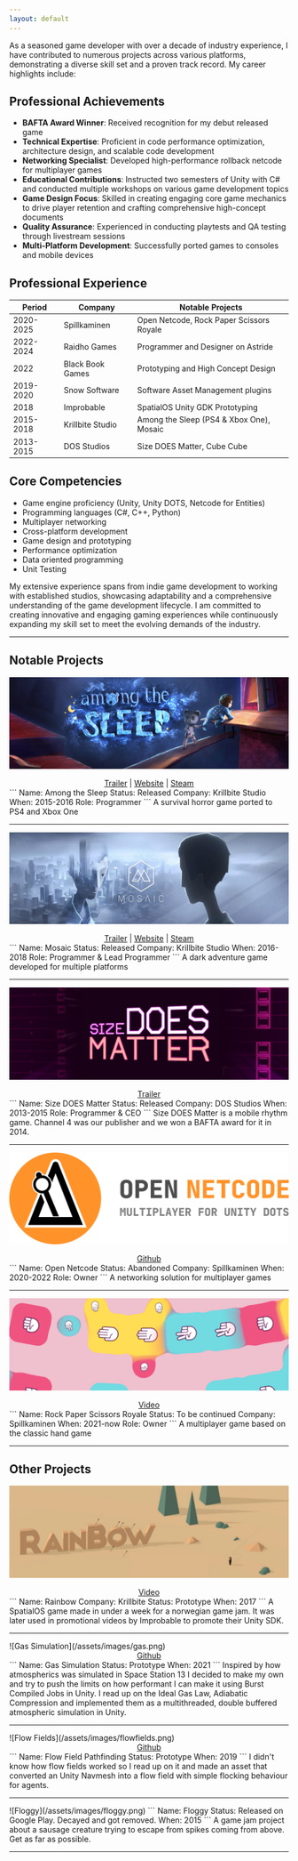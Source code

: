 ```yaml
---
layout: default
---
```

As a seasoned game developer with over a decade of industry experience, I have contributed to numerous projects across various platforms, demonstrating a diverse skill set and a proven track record. My career highlights include:

## Professional Achievements

- **BAFTA Award Winner**: Received recognition for my debut released game
- **Technical Expertise**: Proficient in code performance optimization, architecture design, and scalable code development
- **Networking Specialist**: Developed high-performance rollback netcode for multiplayer games
- **Educational Contributions**: Instructed two semesters of Unity with C# and conducted multiple workshops on various game development topics
- **Game Design Focus**: Skilled in creating engaging core game mechanics to drive player retention and crafting comprehensive high-concept documents
- **Quality Assurance**: Experienced in conducting playtests and QA testing through livestream sessions
- **Multi-Platform Development**: Successfully ported games to consoles and mobile devices

## Professional Experience

| Period     | Company           | Notable Projects                                    |
|------------|-------------------|-----------------------------------------------------|
| 2020-2025   | Spillkaminen      | Open Netcode, Rock Paper Scissors Royale            |
| 2022-2024   | Raidho Games      | Programmer and Designer on Astride                  |
| 2022        | Black Book Games  | Prototyping and High Concept Design                 |
| 2019-2020   | Snow Software     | Software Asset Management plugins                   |
| 2018        | Improbable        | SpatialOS Unity GDK Prototyping                     |
| 2015-2018   | Krillbite Studio  | Among the Sleep (PS4 & Xbox One), Mosaic            |
| 2013-2015   | DOS Studios       | Size DOES Matter, Cube Cube                         |

## Core Competencies

- Game engine proficiency (Unity, Unity DOTS, Netcode for Entities)
- Programming languages (C#, C++, Python)
- Multiplayer networking
- Cross-platform development
- Game design and prototyping
- Performance optimization
- Data oriented programming
- Unit Testing

My extensive experience spans from indie game development to working with established studios, showcasing adaptability and a comprehensive understanding of the game development lifecycle. I am committed to creating innovative and engaging gaming experiences while continuously expanding my skill set to meet the evolving demands of the industry.

<hr>

## Notable Projects

![Among the Sleep](/assets/images/amongthesleep.png)
<div style="text-align: center">
  <a href="https://www.youtube.com/watch?v=xx-JIfxHXGs" target="_blank">Trailer</a>
   | 
  <a href="http://www.amongthesleep.com/" target="_blank">Website</a>
   | 
  <a href="https://store.steampowered.com/app/250620/Among_the_Sleep__Enhanced_Edition/" target="_blank">Steam</a>
</div>
```
Name: Among the Sleep
Status: Released
Company: Krillbite Studio
When: 2015-2016
Role: Programmer
```
A survival horror game ported to PS4 and Xbox One
<hr> 

![Mosaic](/assets/images/mosaic.png)
<div style="text-align: center">
  <a href="https://www.youtube.com/watch?v=yLuJ2WqwTJE" target="_blank">Trailer</a>
   | 
  <a href="https://www.mosaiccorp.biz/" target="_blank">Website</a>
   | 
  <a href="https://store.steampowered.com/app/349270/Mosaic/" target="_blank">Steam</a>
</div>
```
Name: Mosaic
Status: Released
Company: Krillbite Studio
When: 2016-2018
Role: Programmer & Lead Programmer
```
A dark adventure game developed for multiple platforms
<hr> 

![Size DOES Matter](/assets/images/sizedoesmatter.png)
<div style="text-align: center">
  <a href="https://www.youtube.com/watch?v=XskLH-hOQgs" target="_blank">Trailer</a>
</div>
```
Name: Size DOES Matter
Status: Released
Company: DOS Studios
When: 2013-2015
Role: Programmer & CEO
```
Size DOES Matter is a mobile rhythm game. Channel 4 was our publisher and we won a BAFTA award for it in 2014.
<hr>

![Open Netcode](/assets/images/netcode.png)
<div style="text-align: center">
  <a href="https://github.com/polartron/open-netcode" target="_blank">Github</a>
</div>
```
Name: Open Netcode
Status: Abandoned
Company: Spillkaminen
When: 2020-2022
Role: Owner
```
A networking solution for multiplayer games
<hr>

![Rock Paper Scissors Royale](/assets/images/rpsr.png)
<div style="text-align: center">
  <a href="https://www.youtube.com/watch?v=ch1ElCKoOEo" target="_blank">Video</a>
</div>
```
Name: Rock Paper Scissors Royale
Status: To be continued
Company: Spillkaminen
When: 2021-now
Role: Owner
```
A multiplayer game based on the classic hand game
<hr>

## Other Projects

![Rainbow](/assets/images/rainbow.png)
<div style="text-align: center">
  <a href="https://www.youtube.com/watch?v=VamCsnV-or4" target="_blank">Video</a>
</div>
```
Name: Rainbow
Company: Krillbite
Status: Prototype
When: 2017
```
A SpatialOS game made in under a week for a norwegian game jam. It was later used in promotional videos by Improbable to promote their Unity SDK. 

<hr>
![Gas Simulation](/assets/images/gas.png)
<div style="text-align: center">
  <a href="https://github.com/polartron/gas-flow" target="_blank">Github</a>
</div>
```
Name: Gas Simulation
Status: Prototype
When: 2021
```
Inspired by how atmospherics was simulated in Space Station 13 I decided to make my own and try to push the limits on how performant I can make it using Burst Compiled Jobs in Unity. I read up on the Ideal Gas Law, Adiabatic Compression and implemented them as a multithreaded, double buffered atmospheric simulation in Unity. 

<hr> 
![Flow Fields](/assets/images/flowfields.png)
<div style="text-align: center">
  <a href="https://github.com/polartron/FlowFields" target="_blank">Github</a>
</div>
```
Name: Flow Field Pathfinding
Status: Prototype
When: 2019
```
I didn't know how flow fields worked so I read up on it and made an asset that converted an Unity Navmesh into a flow field with simple flocking behaviour for agents.

<hr> 
![Floggy](/assets/images/floggy.png)
```
Name: Floggy
Status: Released on Google Play. Decayed and got removed.
When: 2015
```
A game jam project about a sausage creature trying to escape from spikes coming from above. Get as far as possible.
<hr> 
